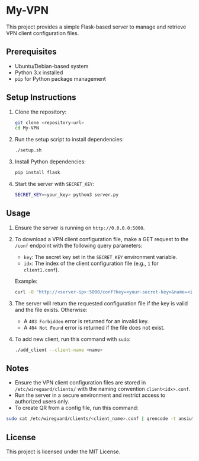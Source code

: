 # My-VPN

This project provides a simple Flask-based server to manage and retrieve VPN client configuration files.

## Prerequisites

- Ubuntu/Debian-based system
- Python 3.x installed
- `pip` for Python package management

## Setup Instructions

1. Clone the repository:
    ```bash
    git clone <repository-url>
    cd My-VPN
    ```

2. Run the setup script to install dependencies:
    ```bash
    ./setup.sh
    ```

3. Install Python dependencies:
    ```bash
    pip install flask
    ```


4. Start the server with `SECRET_KEY`:
    ```bash
    SECRET_KEY=<your_key> python3 server.py
    ```

## Usage

1. Ensure the server is running on `http://0.0.0.0:5000`.

2. To download a VPN client configuration file, make a GET request to the `/conf` endpoint with the following query parameters:
    - `key`: The secret key set in the `SECRET_KEY` environment variable.
    - `idx`: The index of the client configuration file (e.g., `1` for `client1.conf`).

    Example:
    ```bash
    curl -O "http://<server-ip>:5000/conf?key=<your-secret-key>&name=<idx-of-conf-file>"
    ```

3. The server will return the requested configuration file if the key is valid and the file exists. Otherwise:
    - A `403 Forbidden` error is returned for an invalid key.
    - A `404 Not Found` error is returned if the file does not exist.

4. To add new client, run this command with `sudo`:
    ```bash
    ./add_client --client-name <name>
    ```

## Notes

- Ensure the VPN client configuration files are stored in `/etc/wireguard/clients/` with the naming convention `client<idx>.conf`.
- Run the server in a secure environment and restrict access to authorized users only.
- To create QR from a config file, run this command:
```bash
sudo cat /etc/wireguard/clients/<client_name>.conf | qrencode -t ansiutf8
```
## License

This project is licensed under the MIT License.  
